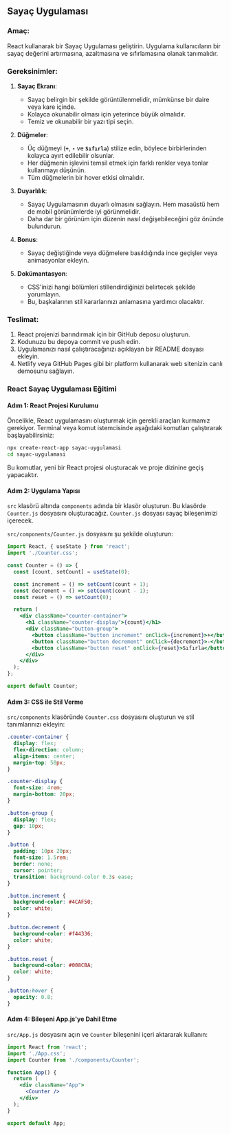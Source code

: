 ## Sayaç Uygulaması

### Amaç:

React kullanarak bir Sayaç Uygulaması geliştirin. Uygulama kullanıcıların bir sayaç değerini artırmasına, azaltmasına ve sıfırlamasına olanak tanımalıdır.

### Gereksinimler:

1. **Sayaç Ekranı**:
    - Sayaç belirgin bir şekilde görüntülenmelidir, mümkünse bir daire veya kare içinde.
    - Kolayca okunabilir olması için yeterince büyük olmalıdır.
    - Temiz ve okunabilir bir yazı tipi seçin.
    
2. **Düğmeler**:
    - Üç düğmeyi (**`+`**, **`-`** ve **`Sıfırla`**) stilize edin, böylece birbirlerinden kolayca ayırt edilebilir olsunlar.
    - Her düğmenin işlevini temsil etmek için farklı renkler veya tonlar kullanmayı düşünün.
    - Tüm düğmelerin bir hover etkisi olmalıdır.
    
3. **Duyarlılık**:
    - Sayaç Uygulamasının duyarlı olmasını sağlayın. Hem masaüstü hem de mobil görünümlerde iyi görünmelidir.
    - Daha dar bir görünüm için düzenin nasıl değişebileceğini göz önünde bulundurun.
    
4. **Bonus**:
    - Sayaç değiştiğinde veya düğmelere basıldığında ince geçişler veya animasyonlar ekleyin.
    
5. **Dokümantasyon**:
    - CSS'inizi hangi bölümleri stillendirdiğinizi belirtecek şekilde yorumlayın.
    - Bu, başkalarının stil kararlarınızı anlamasına yardımcı olacaktır.

### Teslimat:

1. React projenizi barındırmak için bir GitHub deposu oluşturun.
2. Kodunuzu bu depoya commit ve push edin.
3. Uygulamanızı nasıl çalıştıracağınızı açıklayan bir README dosyası ekleyin.
4. Netlify veya GitHub Pages gibi bir platform kullanarak web sitenizin canlı demosunu sağlayın.

### React Sayaç Uygulaması Eğitimi

#### Adım 1: React Projesi Kurulumu

Öncelikle, React uygulamasını oluşturmak için gerekli araçları kurmamız gerekiyor. Terminal veya komut istemcisinde aşağıdaki komutları çalıştırarak başlayabilirsiniz:

```bash
npx create-react-app sayac-uygulamasi
cd sayac-uygulamasi
```

Bu komutlar, yeni bir React projesi oluşturacak ve proje dizinine geçiş yapacaktır.

#### Adım 2: Uygulama Yapısı

`src` klasörü altında `components` adında bir klasör oluşturun. Bu klasörde `Counter.js` dosyasını oluşturacağız. `Counter.js` dosyası sayaç bileşenimizi içerecek.

`src/components/Counter.js` dosyasını şu şekilde oluşturun:

```jsx
import React, { useState } from 'react';
import './Counter.css';

const Counter = () => {
  const [count, setCount] = useState(0);

  const increment = () => setCount(count + 1);
  const decrement = () => setCount(count - 1);
  const reset = () => setCount(0);

  return (
    <div className="counter-container">
      <h1 className="counter-display">{count}</h1>
      <div className="button-group">
        <button className="button increment" onClick={increment}>+</button>
        <button className="button decrement" onClick={decrement}>-</button>
        <button className="button reset" onClick={reset}>Sıfırla</button>
      </div>
    </div>
  );
};

export default Counter;
```

#### Adım 3: CSS ile Stil Verme

`src/components` klasöründe `Counter.css` dosyasını oluşturun ve stil tanımlarınızı ekleyin:

```css
.counter-container {
  display: flex;
  flex-direction: column;
  align-items: center;
  margin-top: 50px;
}

.counter-display {
  font-size: 4rem;
  margin-bottom: 20px;
}

.button-group {
  display: flex;
  gap: 10px;
}

.button {
  padding: 10px 20px;
  font-size: 1.5rem;
  border: none;
  cursor: pointer;
  transition: background-color 0.3s ease;
}

.button.increment {
  background-color: #4CAF50;
  color: white;
}

.button.decrement {
  background-color: #f44336;
  color: white;
}

.button.reset {
  background-color: #008CBA;
  color: white;
}

.button:hover {
  opacity: 0.8;
}
```

#### Adım 4: Bileşeni App.js'ye Dahil Etme

`src/App.js` dosyasını açın ve `Counter` bileşenini içeri aktararak kullanın:

```jsx
import React from 'react';
import './App.css';
import Counter from './components/Counter';

function App() {
  return (
    <div className="App">
      <Counter />
    </div>
  );
}

export default App;
```



